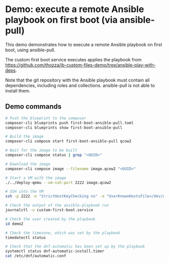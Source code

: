 # Demo: execute a remote Ansible playbook on first boot (via ansible-pull)

This demo demonstrates how to execute a remote Ansible playbook on first boot, using ansible-pull.

The custom first boot service executes applies the playbook from https://github.com/thozza/ib-custom-files-demo/tree/ansible-play-with-deps.

Note that the git repository with the Ansible playbook must contain all dependencies, including roles and collections. ansible-pull is not able to install them.

## Demo commands

```bash
# Push the blueprint to the composer
composer-cli blueprints push first-boot-ansible-pull.toml
composer-cli blueprints show first-boot-ansible-pull

# Build the image
composer-cli compose start first-boot-ansible-pull qcow2

# Wait for the image to be built
composer-cli compose status | grep "<UUID>"

# Download the image
composer-cli compose image --filename image.qcow2 "<UUID>"
```

```bash
# Start a VM with the image
./../deploy-qemu --vm-ssh-port 2222 image.qcow2
```

```bash
# SSH into the VM
ssh -p 2222 -o "StrictHostKeyChecking no" -o "UserKnownHostsFile=/dev/null" admin@localhost
```

```bash
# Check the output of the ansible-playbook run
journalctl -u custom-first-boot.service

# Check the user created by the playbook
id demo2

# Check the timezone, which was set by the playbook
timedatectl status

# Check that the dnf-automatic has been set up by the playbook
systemctl status dnf-automatic-install.timer
cat /etc/dnf/automatic.conf
```
